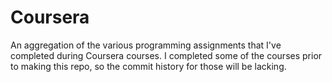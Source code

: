 # Coursera
An aggregation of the various programming assignments that I've completed during Coursera courses. I completed some of the courses prior to making this repo, so the commit history for those will be lacking.
